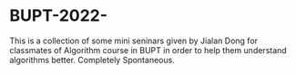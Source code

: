 # BUPT-2022-
This is a collection of some mini seninars given by Jialan Dong for classmates of Algorithm course in BUPT in order to help them understand algorithms better. Completely Spontaneous.
